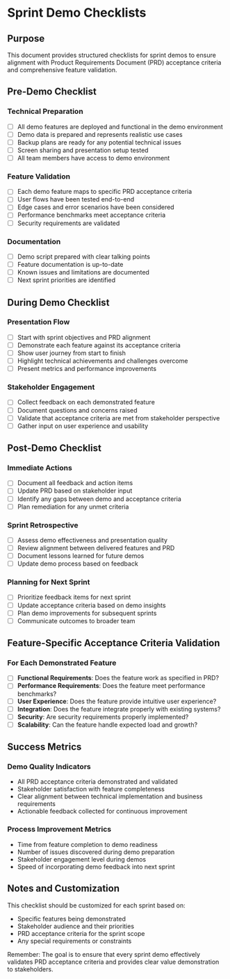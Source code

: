 # Sprint Demo Checklists

## Purpose
This document provides structured checklists for sprint demos to ensure alignment with Product Requirements Document (PRD) acceptance criteria and comprehensive feature validation.

## Pre-Demo Checklist

### Technical Preparation
- [ ] All demo features are deployed and functional in the demo environment
- [ ] Demo data is prepared and represents realistic use cases
- [ ] Backup plans are ready for any potential technical issues
- [ ] Screen sharing and presentation setup tested
- [ ] All team members have access to demo environment

### Feature Validation
- [ ] Each demo feature maps to specific PRD acceptance criteria
- [ ] User flows have been tested end-to-end
- [ ] Edge cases and error scenarios have been considered
- [ ] Performance benchmarks meet acceptance criteria
- [ ] Security requirements are validated

### Documentation
- [ ] Demo script prepared with clear talking points
- [ ] Feature documentation is up-to-date
- [ ] Known issues and limitations are documented
- [ ] Next sprint priorities are identified

## During Demo Checklist

### Presentation Flow
- [ ] Start with sprint objectives and PRD alignment
- [ ] Demonstrate each feature against its acceptance criteria
- [ ] Show user journey from start to finish
- [ ] Highlight technical achievements and challenges overcome
- [ ] Present metrics and performance improvements

### Stakeholder Engagement
- [ ] Collect feedback on each demonstrated feature
- [ ] Document questions and concerns raised
- [ ] Validate that acceptance criteria are met from stakeholder perspective
- [ ] Gather input on user experience and usability

## Post-Demo Checklist

### Immediate Actions
- [ ] Document all feedback and action items
- [ ] Update PRD based on stakeholder input
- [ ] Identify any gaps between demo and acceptance criteria
- [ ] Plan remediation for any unmet criteria

### Sprint Retrospective
- [ ] Assess demo effectiveness and presentation quality
- [ ] Review alignment between delivered features and PRD
- [ ] Document lessons learned for future demos
- [ ] Update demo process based on feedback

### Planning for Next Sprint
- [ ] Prioritize feedback items for next sprint
- [ ] Update acceptance criteria based on demo insights
- [ ] Plan demo improvements for subsequent sprints
- [ ] Communicate outcomes to broader team

## Feature-Specific Acceptance Criteria Validation

### For Each Demonstrated Feature
- [ ] **Functional Requirements**: Does the feature work as specified in PRD?
- [ ] **Performance Requirements**: Does the feature meet performance benchmarks?
- [ ] **User Experience**: Does the feature provide intuitive user experience?
- [ ] **Integration**: Does the feature integrate properly with existing systems?
- [ ] **Security**: Are security requirements properly implemented?
- [ ] **Scalability**: Can the feature handle expected load and growth?

## Success Metrics

### Demo Quality Indicators
- All PRD acceptance criteria demonstrated and validated
- Stakeholder satisfaction with feature completeness
- Clear alignment between technical implementation and business requirements
- Actionable feedback collected for continuous improvement

### Process Improvement Metrics
- Time from feature completion to demo readiness
- Number of issues discovered during demo preparation
- Stakeholder engagement level during demos
- Speed of incorporating demo feedback into next sprint

## Notes and Customization

This checklist should be customized for each sprint based on:
- Specific features being demonstrated
- Stakeholder audience and their priorities  
- PRD acceptance criteria for the sprint scope
- Any special requirements or constraints

Remember: The goal is to ensure that every sprint demo effectively validates PRD acceptance criteria and provides clear value demonstration to stakeholders.
